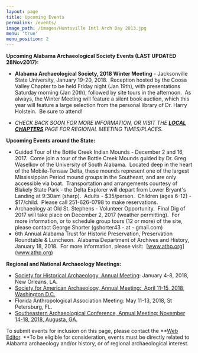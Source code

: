 ```yaml
---
layout: page
title: Upcoming Events
permalink: /events/
image_path: /images/Huntsville Intl Arch Day 2013.jpg
menu: 'true'
menu_position: 2
---
```



**Upcoming Alabama Archaeological Society Events (LAST UPDATED 28Nov2017):**

* **Alabama Archaeological Society, 2018 Winter Meeting** - Jacksonville State University, January 19-20, 2018.&nbsp; Reception hosted by the Coosa Valley Chapter to be held Friday night (Jan 19th), with presentations Saturday morning (Jan 20th), followed by site tours in the afternoon.&nbsp; As always, the Winter Meeting will feature a silent book auction, which this year will feature a large selection from the personal library of Dr. Harry Holstein.&nbsp; Be sure to attend!

* *CHECK BACK SOON FOR MORE INFORMATION, OR VISIT THE [**LOCAL CHAPTERS**](https://alabamaarchaeology.org/local-chapters/) PAGE FOR REGIONAL MEETING TIMES/PLACES*.

**Upcoming Events around the State:**

* Guided Tour of the Bottle Creek Indian Mounds - December 2 and 16, 2017.&nbsp; Come join a tour of the Bottle Creek Mounds guided by Dr. Greg Waselkov of the University of South Alabama.&nbsp; Located deep in the heart of the Mobile-Tensaw Delta, these mounds represent one of the largest Mississippian Period mound groups in the Southeast, and are only accessible via boat.&nbsp; Transportation and arrangements courtesy of Blakely State Park - the Delta Explorer will depart from Lower Bryant's Landing at 9:30am (sharp).&nbsp; Adults - $35/person.&nbsp; Children (ages 6-12) - $17/child.&nbsp; Please call 251-626-0798 to make reservations.
* Archaeology at Old St. Stephens - Volunteer Opportunity.&nbsp; Final Dig of 2017 will take place on December 2, 2017 (weather permitting).&nbsp; For more information, or to schedule group tours (12 or more) of the site, please contact George Shorter (gshorter43 - at - gmail.com)
* 6th Annual Alabama Trust for Historic Preservation, Preservation Roundtable & Luncheon.&nbsp; Alabama Department of Archives and History, January 18, 2018.&nbsp; For more information, please visit:&nbsp; [www.athp.org](www.athp.org)

**Regional and National Archaeology Meetings:**

* [Society for Historical Archaeology, Annual Meeting](https://sha.org/conferences/): January 4-8, 2018, New Orleans, LA.
* [Society for American Archaeology, Annual Meeting:&nbsp; April 11-15, 2018, Washington D.C.](http://www.saa.org)
* Florida Anthropological Association Meeting: May 11-13, 2018, St Petersburg, FL.
* [Southeastern Archaeological Conference, Annual Meeting: November 14-18, 2018, Augusta, GA.](https://www.southeasternarchaeology.org/)

To submit events for inclusion on this page, please contact the **[Web Editor](javascript:void(location.href='mailto:'+String.fromCharCode(115,105,112,101,115,46,101,114,105,99,64,103,109,97,105,108,46,99,111,109))).&nbsp;**To be eligible for consideration, events must be directly related to Alabama archaeology and/or history, or of regional archaeological interest.